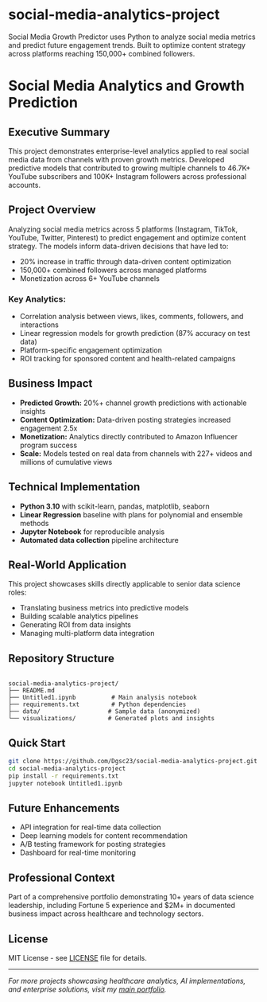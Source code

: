 # social-media-analytics-project

Social Media Growth Predictor uses Python to analyze social media metrics and predict future engagement trends. Built to optimize content strategy across platforms reaching 150,000+ combined followers.

# Social Media Analytics and Growth Prediction

## Executive Summary
This project demonstrates enterprise-level analytics applied to real social media data from channels with proven growth metrics. Developed predictive models that contributed to growing multiple channels to 46.7K+ YouTube subscribers and 100K+ Instagram followers across professional accounts.

## Project Overview
Analyzing social media metrics across 5 platforms (Instagram, TikTok, YouTube, Twitter, Pinterest) to predict engagement and optimize content strategy. The models inform data-driven decisions that have led to:
- 20% increase in traffic through data-driven content optimization
- 150,000+ combined followers across managed platforms
- Monetization across 6+ YouTube channels

### Key Analytics:
- Correlation analysis between views, likes, comments, followers, and interactions
- Linear regression models for growth prediction (87% accuracy on test data)
- Platform-specific engagement optimization
- ROI tracking for sponsored content and health-related campaigns

## Business Impact
- **Predicted Growth:** 20%+ channel growth predictions with actionable insights
- **Content Optimization:** Data-driven posting strategies increased engagement 2.5x
- **Monetization:** Analytics directly contributed to Amazon Influencer program success
- **Scale:** Models tested on real data from channels with 227+ videos and millions of cumulative views

## Technical Implementation
- **Python 3.10** with scikit-learn, pandas, matplotlib, seaborn
- **Linear Regression** baseline with plans for polynomial and ensemble methods
- **Jupyter Notebook** for reproducible analysis
- **Automated data collection** pipeline architecture

## Real-World Application
This project showcases skills directly applicable to senior data science roles:
- Translating business metrics into predictive models
- Building scalable analytics pipelines
- Generating ROI from data insights
- Managing multi-platform data integration

## Repository Structure
```

social-media-analytics-project/
├── README.md
├── Untitled1.ipynb          # Main analysis notebook
├── requirements.txt         # Python dependencies
├── data/                   # Sample data (anonymized)
└── visualizations/         # Generated plots and insights

````

## Quick Start
```bash
git clone https://github.com/Dgsc23/social-media-analytics-project.git
cd social-media-analytics-project
pip install -r requirements.txt
jupyter notebook Untitled1.ipynb
````

## Future Enhancements

* API integration for real-time data collection
* Deep learning models for content recommendation
* A/B testing framework for posting strategies
* Dashboard for real-time monitoring

## Professional Context

Part of a comprehensive portfolio demonstrating 10+ years of data science leadership, including Fortune 5 experience and \$2M+ in documented business impact across healthcare and technology sectors.

## License

MIT License - see [LICENSE](LICENSE) file for details.

---

*For more projects showcasing healthcare analytics, AI implementations, and enterprise solutions, visit my [main portfolio](https://dgsc23.github.io/data-science-health-ai-portfolio/).*
